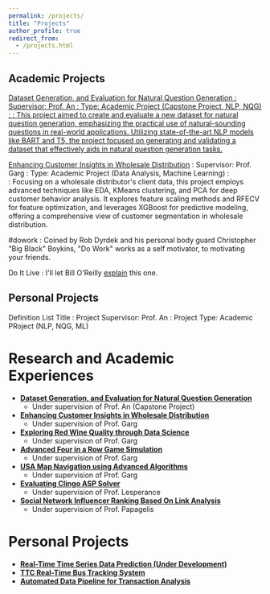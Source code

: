 ```yaml
---
permalink: /projects/
title: "Projects"
author_profile: true
redirect_from: 
  - /projects.html
---
```


## Academic Projects

[Dataset Generation, and Evaluation for Natural Question Generation
:   Supervisor: Prof. An
:   Type: Academic Project (Capstone Project, NLP, NQG)
:
:   This project aimed to create and evaluate a new dataset for natural question generation, emphasizing the practical use of natural-sounding questions in real-world applications. Utilizing state-of-the-art NLP models like BART and T5, the project focused on generating and validating a dataset that effectively aids in natural question generation tasks.](https://razaviah.github.io/projects/dataset-generation-and-evaluation-for-natural-question-generation)

[Enhancing Customer Insights in Wholesale Distribution](https://razaviah.github.io/projects/enhancing-customer-insights-in-wholesale-distribution)
:   Supervisor: Prof. Garg
:   Type: Academic Project (Data Analysis, Machine Learning)
:   
:   Focusing on a wholesale distributor's client data, this project employs advanced techniques like EDA, KMeans clustering, and PCA for deep customer behavior analysis. It explores feature scaling methods and RFECV for feature optimization, and leverages XGBoost for predictive modeling, offering a comprehensive view of customer segmentation in wholesale distribution.

#dowork
:   Coined by Rob Dyrdek and his personal body guard Christopher "Big Black" Boykins, "Do Work" works as a self motivator, to motivating your friends.

Do It Live
:   I'll let Bill O'Reilly [explain](https://www.youtube.com/watch?v=O_HyZ5aW76c "We'll Do It Live") this one.

## Personal Projects
Definition List Title
:   Project Supervisor: Prof. An
:   Project Type: Academic PRoject (NLP, NQG, ML)

Research and Academic Experiences
======
* [**Dataset Generation, and Evaluation for Natural Question Generation**](https://razaviah.github.io/projects/dataset-generation-and-evaluation-for-natural-question-generation)
  * Under supervision of Prof. An (Capstone Project)
* [**Enhancing Customer Insights in Wholesale Distribution**](https://razaviah.github.io/projects/enhancing-customer-insights-in-wholesale-distribution)
  * Under supervision of Prof. Garg
* [**Exploring Red Wine Quality through Data Science**](https://razaviah.github.io/projects/exploring-red-wine-quality-through-data-science)
  * Under supervision of Prof. Garg
* [**Advanced Four in a Row Game Simulation**](https://razaviah.github.io/projects/advanced-four-in-a-row-game-simulation)
  * Under supervision of Prof. Garg
* [**USA Map Navigation using Advanced Algorithms**](https://razaviah.github.io/projects/usa-map-navigation-using-advanced-algorithms)
  * Under supervision of Prof. Garg
* [**Evaluating Clingo ASP Solver**](https://razaviah.github.io/projects/evaluating-clingo-asp-solver)
  * Under supervision of Prof. Lesperance
* [**Social Network Influencer Ranking Based On Link Analysis**](https://razaviah.github.io/projects/social-network-influencer-ranking-based-on-link-analysis)
  * Under supervision of Prof. Papagelis

Personal Projects
======
* [**Real-Time Time Series Data Prediction (Under Development)**](https://razaviah.github.io/projects/real-time-time-series-data-prediction)
* [**TTC Real-Time Bus Tracking System**](https://razaviah.github.io/projects/ttc-real-time-bus-tracking-system)
* [**Automated Data Pipeline for Transaction Analysis**](https://razaviah.github.io/projects/automated-data-pipeline-for-transaction-analysis)
